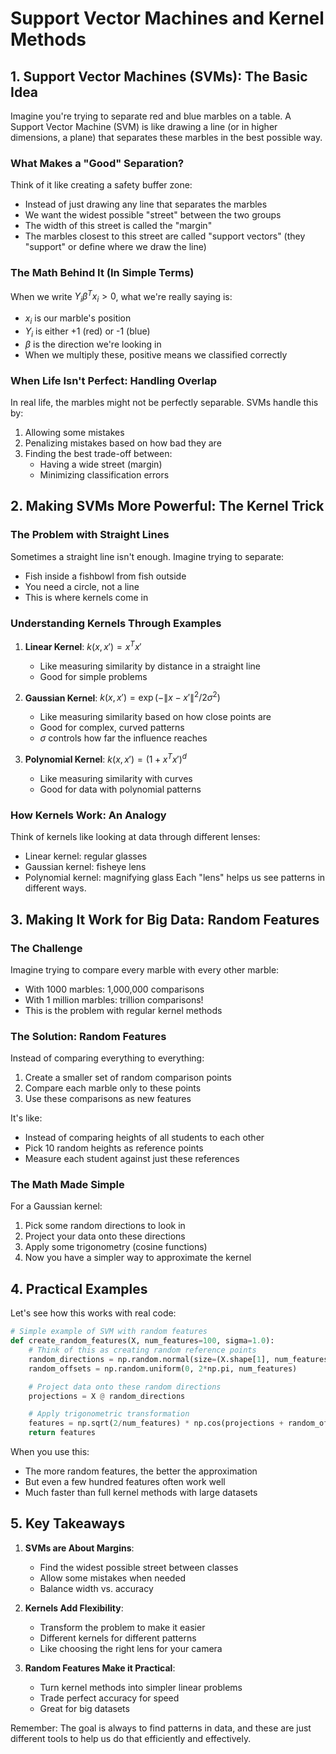 # Support Vector Machines and Kernel Methods

## 1. Support Vector Machines (SVMs): The Basic Idea

Imagine you're trying to separate red and blue marbles on a table. A Support Vector Machine (SVM) is like drawing a line (or in higher dimensions, a plane) that separates these marbles in the best possible way.

### What Makes a "Good" Separation?

Think of it like creating a safety buffer zone:

- Instead of just drawing any line that separates the marbles
- We want the widest possible "street" between the two groups
- The width of this street is called the "margin"
- The marbles closest to this street are called "support vectors" (they "support" or define where we draw the line)

### The Math Behind It (In Simple Terms)

When we write $Y_i\beta^T x_i > 0$, what we're really saying is:

- $x_i$ is our marble's position
- $Y_i$ is either +1 (red) or -1 (blue)
- $\beta$ is the direction we're looking in
- When we multiply these, positive means we classified correctly

### When Life Isn't Perfect: Handling Overlap

In real life, the marbles might not be perfectly separable. SVMs handle this by:

1. Allowing some mistakes
2. Penalizing mistakes based on how bad they are
3. Finding the best trade-off between:
   - Having a wide street (margin)
   - Minimizing classification errors

## 2. Making SVMs More Powerful: The Kernel Trick

### The Problem with Straight Lines

Sometimes a straight line isn't enough. Imagine trying to separate:

- Fish inside a fishbowl from fish outside
- You need a circle, not a line
- This is where kernels come in

### Understanding Kernels Through Examples

1. **Linear Kernel**: $k(x,x') = x^T x'$

   - Like measuring similarity by distance in a straight line
   - Good for simple problems

2. **Gaussian Kernel**: $k(x,x') = \exp(-\|x-x'\|^2/2\sigma^2)$

   - Like measuring similarity based on how close points are
   - Good for complex, curved patterns
   - $\sigma$ controls how far the influence reaches

3. **Polynomial Kernel**: $k(x,x') = (1 + x^T x')^d$
   - Like measuring similarity with curves
   - Good for data with polynomial patterns

### How Kernels Work: An Analogy

Think of kernels like looking at data through different lenses:

- Linear kernel: regular glasses
- Gaussian kernel: fisheye lens
- Polynomial kernel: magnifying glass
  Each "lens" helps us see patterns in different ways.

## 3. Making It Work for Big Data: Random Features

### The Challenge

Imagine trying to compare every marble with every other marble:

- With 1000 marbles: 1,000,000 comparisons
- With 1 million marbles: trillion comparisons!
- This is the problem with regular kernel methods

### The Solution: Random Features

Instead of comparing everything to everything:

1. Create a smaller set of random comparison points
2. Compare each marble only to these points
3. Use these comparisons as new features

It's like:

- Instead of comparing heights of all students to each other
- Pick 10 random heights as reference points
- Measure each student against just these references

### The Math Made Simple

For a Gaussian kernel:

1. Pick some random directions to look in
2. Project your data onto these directions
3. Apply some trigonometry (cosine functions)
4. Now you have a simpler way to approximate the kernel

## 4. Practical Examples

Let's see how this works with real code:

```python
# Simple example of SVM with random features
def create_random_features(X, num_features=100, sigma=1.0):
    # Think of this as creating random reference points
    random_directions = np.random.normal(size=(X.shape[1], num_features)) / sigma
    random_offsets = np.random.uniform(0, 2*np.pi, num_features)

    # Project data onto these random directions
    projections = X @ random_directions

    # Apply trigonometric transformation
    features = np.sqrt(2/num_features) * np.cos(projections + random_offsets)
    return features
```

When you use this:

- The more random features, the better the approximation
- But even a few hundred features often work well
- Much faster than full kernel methods with large datasets

## 5. Key Takeaways

1. **SVMs are About Margins**:

   - Find the widest possible street between classes
   - Allow some mistakes when needed
   - Balance width vs. accuracy

2. **Kernels Add Flexibility**:

   - Transform the problem to make it easier
   - Different kernels for different patterns
   - Like choosing the right lens for your camera

3. **Random Features Make it Practical**:
   - Turn kernel methods into simpler linear problems
   - Trade perfect accuracy for speed
   - Great for big datasets

Remember: The goal is always to find patterns in data, and these are just different tools to help us do that efficiently and effectively.
